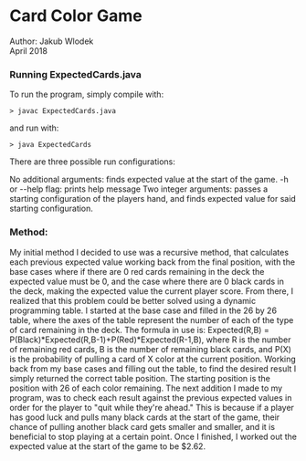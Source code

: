 # Card Color Game
Author: Jakub Wlodek  
April 2018  

### Running ExpectedCards.java
To run the program, simply compile with:

```
> javac ExpectedCards.java
```

and run with:

```
> java ExpectedCards
```

There are three possible run configurations:

No additional arguments: finds expected value at the start of the game.
-h or --help flag: prints help message
Two integer arguments: passes a starting configuration of the players hand,
and finds expected value for said starting configuration.


### Method:

My initial method I decided to use was a recursive method, that calculates
each previous expected value working back from the final position, with the base 
cases where if there are 0 red cards remaining in the deck the expected value must be 0,
and the case where there are 0 black cards in the deck, making the expected value the
current player score. From there, I realized that this problem could be better solved
using a dynamic programming table. I started at the base case and filled in the 26 by 26 
table, where the axes of the table represent the number of each of the type of card remaining
in the deck. The formula in use is: Expected(R,B) = P(Black)*Expected(R,B-1)+P(Red)*Expected(R-1,B),
where R is the number of remaining red cards, B is the number of remaining black cards, and
P(X) is the probability of pulling a card of X color at the current position. Working back
from my base cases and filling out the table, to find the desired result I simply 
returned the correct table position. The starting position is the position with 26 of each color
remaining. The next addition I made to my program, was to check each result against the previous
expected values in order for the player to "quit while they're ahead." This is because
if a player has good luck and pulls many black cards at the start of the game, their
chance of pulling another black card gets smaller and smaller, and it is beneficial
to stop playing at a certain point. Once I finished, I worked out the expected value at the start of
the game to be $2.62.
